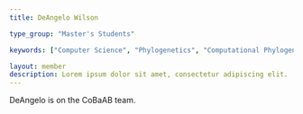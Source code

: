 ```yaml
---
title: DeAngelo Wilson

type_group: "Master's Students"

keywords: ["Computer Science", "Phylogenetics", "Computational Phylogenetics"]

layout: member
description: Lorem ipsum dolor sit amet, consectetur adipiscing elit. 
---
```

DeAngelo is on the CoBaAB team.